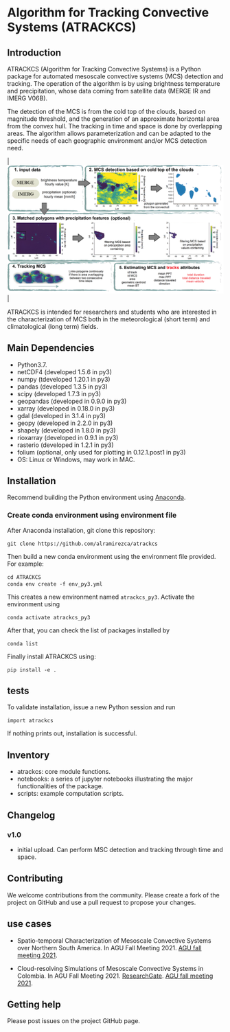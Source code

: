 # Algorithm for Tracking Convective Systems (ATRACKCS)

## Introduction

ATRACKCS (Algorithm for Tracking Convective Systems) is a Python package for automated mesoscale convective systems (MCS) detection and tracking. The operation of the algorithm is by using brightness temperature and precipitation, whose data coming from satellite data (MERGE IR and IMERG V06B). 

The detection of the MCS is from the cold top of the clouds, based on magnitude threshold, and the generation of an approximate horizontal area from the convex hull. The tracking in time and space is done by overlapping areas. The algorithm allows parameterization and can be adapted to the specific needs of each geographic environment and/or MCS detection need.

| ![](joss/resume_atrackcs.png) |

ATRACKCS is intended for researchers and students who are interested in the characterization of MCS both in the meteorological (short term) and climatological (long term) fields.

## Main Dependencies

* Python3.7.
* netCDF4 (developed 1.5.6 in py3)
* numpy (tdeveloped 1.20.1 in py3)
* pandas (developed 1.3.5 in py3)
* scipy (developed 1.7.3 in py3)
* geopandas (developed in 0.9.0 in py3)
* xarray (developed in 0.18.0 in py3)
* gdal (developed in 3.1.4 in py3)
* geopy (developed in 2.2.0 in py3)
* shapely (developed in 1.8.0 in py3)
* rioxarray (developed in 0.9.1 in py3)
* rasterio (developed in 1.2.1 in py3)
* folium (optional, only used for plotting in 0.12.1.post1 in py3)
* OS: Linux or Windows, may work in MAC.

## Installation

Recommend building the Python environment using [Anaconda](https://www.anaconda.com/distribution/).

### Create conda environment using environment file

After Anaconda installation, git clone this repository:

```
git clone https://github.com/alramirezca/atrackcs
```

Then build a new conda environment using the environment file provided. For example:

```
cd ATRACKCS
conda env create -f env_py3.yml
```

This creates a new environment named `atrackcs_py3`. Activate the environment using

```
conda activate atrackcs_py3
```

After that, you can check the list of packages installed by

```
conda list
```

Finally install ATRACKCS using:

```
pip install -e .
```
## tests

To validate installation, issue a new Python session and run

```
import atrackcs
```

If nothing prints out, installation is successful.

## Inventory

* atrackcs: core module functions.
* notebooks: a series of jupyter notebooks illustrating the major functionalities of the package.
* scripts: example computation scripts. 

## Changelog

### v1.0

* initial upload. Can perform MSC detection and tracking through time and space.

## Contributing

We welcome contributions from the community. Please create a fork of the project on GitHub
and use a pull request to propose your changes. 

## use cases

* Spatio-temporal Characterization of Mesoscale Convective Systems over Northern South America. In AGU Fall Meeting 2021.
[AGU fall meeting 2021](https://agu.confex.com/agu/fm21/meetingapp.cgi/Paper/874852).

* Cloud-resolving Simulations of Mesoscale Convective Systems in Colombia. In AGU Fall Meeting 2021.
[ResearchGate](https://www.researchgate.net/publication/357975142_Cloud-resolving_Simulations_of_Mesoscale_Convective_Systems_in_Colombia).
[AGU fall meeting 2021](https://agu.confex.com/agu/fm21/meetingapp.cgi/Paper/875417).


## Getting help

Please post issues on the project GitHub page.
